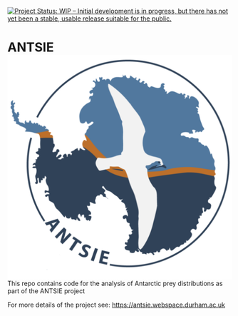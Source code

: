 <!-- README.md is generated from README.Rmd. Please edit that file -->

[![Project Status: WIP – Initial development is in progress, but there
has not yet been a stable, usable release suitable for the
public.](https://www.repostatus.org/badges/latest/wip.svg)](https://www.repostatus.org/#wip)

# ANTSIE <img src="logo_small.png" align="right" />

This repo contains code for the analysis of Antarctic prey distributions
as part of the ANTSIE project

For more details of the project see:
<https://antsie.webspace.durham.ac.uk>
